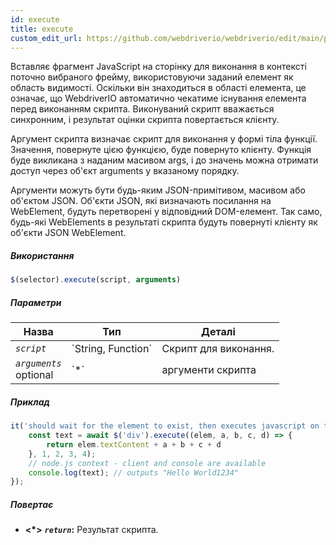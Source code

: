 ```yaml
---
id: execute
title: execute
custom_edit_url: https://github.com/webdriverio/webdriverio/edit/main/packages/webdriverio/src/commands/element/execute.ts
---
```


Вставляє фрагмент JavaScript на сторінку для виконання в контексті поточно вибраного 
фрейму, використовуючи заданий елемент як область видимості. Оскільки він знаходиться в області елемента, це означає, що WebdriverIO 
автоматично чекатиме існування елемента перед виконанням скрипта.
Виконуваний скрипт вважається синхронним, і результат оцінки скрипта повертається 
клієнту.

Аргумент скрипта визначає скрипт для виконання у формі тіла функції. Значення, повернуте 
цією функцією, буде повернуто клієнту. Функція буде викликана з наданим масивом args, 
і до значень можна отримати доступ через об'єкт arguments у вказаному порядку.

Аргументи можуть бути будь-яким JSON-примітивом, масивом або об'єктом JSON. Об'єкти JSON, які визначають 
посилання на WebElement, будуть перетворені у відповідний DOM-елемент. Так само, будь-які WebElements в результаті 
скрипта будуть повернуті клієнту як об'єкти JSON WebElement.

##### Використання

```js
$(selector).execute(script, arguments)
```

##### Параметри

<table>
  <thead>
    <tr>
      <th>Назва</th><th>Тип</th><th>Деталі</th>
    </tr>
  </thead>
  <tbody>
    <tr>
      <td><code><var>script</var></code></td>
      <td>`String, Function`</td>
      <td>Скрипт для виконання.</td>
    </tr>
    <tr>
      <td><code><var>arguments</var></code><br /><span className="label labelWarning">optional</span></td>
      <td>`*`</td>
      <td>аргументи скрипта</td>
    </tr>
  </tbody>
</table>

##### Приклад

```js title="execute.js"
it('should wait for the element to exist, then executes javascript on the page with the element as first argument', async () => {
    const text = await $('div').execute((elem, a, b, c, d) => {
        return elem.textContent + a + b + c + d
    }, 1, 2, 3, 4);
    // node.js context - client and console are available
    console.log(text); // outputs "Hello World1234"
});
```

##### Повертає

- **&lt;*&gt;**
            **<code><var>return</var></code>:**              Результат скрипта.